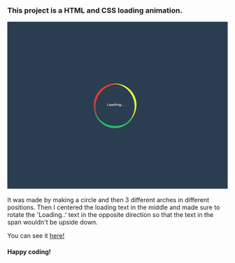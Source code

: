 <h3>This project is a HTML and CSS loading animation.</h3>

![Digital Clock](images/animation.gif)

It was made by making a circle and then 3 different arches in different positions. Then I centered the loading text in the middle and made sure to rotate the 'Loading..' text in the opposite direction so that the text in the span wouldn't be upside down. 


You can see it [here!](https://zenidith.github.io/loading-animation/)

<h4>Happy coding!</h4>